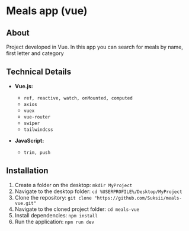 # Meals app (vue)

## About
Project developed in Vue. In this app you can search for meals by name, first letter and category

## Technical Details
- **Vue.js:**
  - `ref, reactive, watch, onMounted, computed`
  - `axios`
  - `vuex`
  - `vue-router`
  - `swiper`
  - `tailwindcss`
 
- **JavaScript:**
  - `trim, push`
 
## Installation
1. Create a folder on the desktop: `mkdir MyProject` 
2. Navigate to the desktop folder: `cd %USERPROFILE%/Desktop/MyProject`
3. Clone the repository: `git clone "https://github.com/Suksii/meals-vue.git"`
4. Navigate to the cloned project folder: `cd meals-vue`
5. Install dependencies: `npm install`
6. Run the application: `npm run dev`

